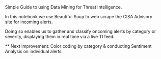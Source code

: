 Simple Guide to using Data Mining for Threat Intelligence. 

In this notebook we use Beautiful Soup to web scrape the CISA Advisory site for incoming alerts. 

Doing so enables us to gather and classify oncoming alerts by category or severity, displaying them in real time via a live TI feed.

** Next Improvement: Color coding by category & conducting Sentiment Analysis on individual alerts.
